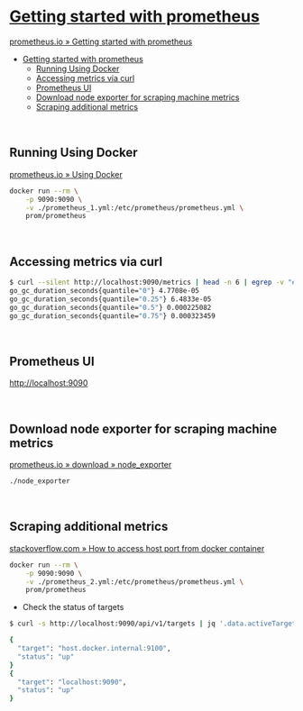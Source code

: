# [Getting started with prometheus](https://prometheus.io/docs/tutorials/getting_started)

[prometheus.io » Getting started with prometheus](https://prometheus.io/docs/tutorials/getting_started)

- [Getting started with prometheus](#getting-started-with-prometheus)
  - [Running Using Docker](#running-using-docker)
  - [Accessing metrics via curl](#accessing-metrics-via-curl)
  - [Prometheus UI](#prometheus-ui)
  - [Download node exporter for scraping machine metrics](#download-node-exporter-for-scraping-machine-metrics)
  - [Scraping additional metrics](#scraping-additional-metrics)

<br>

## Running Using Docker

[prometheus.io » Using Docker](https://prometheus.io/docs/prometheus/latest/installation)

```bash
docker run --rm \
    -p 9090:9090 \
    -v ./prometheus_1.yml:/etc/prometheus/prometheus.yml \
    prom/prometheus
```

<br>

## Accessing metrics via curl

```bash
$ curl --silent http://localhost:9090/metrics | head -n 6 | egrep -v "#"
go_gc_duration_seconds{quantile="0"} 4.7708e-05
go_gc_duration_seconds{quantile="0.25"} 6.4833e-05
go_gc_duration_seconds{quantile="0.5"} 0.000225082
go_gc_duration_seconds{quantile="0.75"} 0.000323459
```

<br>

## Prometheus UI

[http://localhost:9090](http://localhost:9090)

<br>

## Download node exporter for scraping machine metrics

[prometheus.io » download » node_exporter](https://prometheus.io/download/#node_exporter)

```bash
./node_exporter
```

<br>

## Scraping additional metrics

[stackoverflow.com » How to access host port from docker container](https://stackoverflow.com/questions/31324981/how-to-access-host-port-from-docker-container)

```bash
docker run --rm \
    -p 9090:9090 \
    -v ./prometheus_2.yml:/etc/prometheus/prometheus.yml \
    prom/prometheus
```

- Check the status of targets

```bash
$ curl -s http://localhost:9090/api/v1/targets | jq '.data.activeTargets[] | {target: .labels.instance, status: .health}'

{
  "target": "host.docker.internal:9100",
  "status": "up"
}
{
  "target": "localhost:9090",
  "status": "up"
}
```